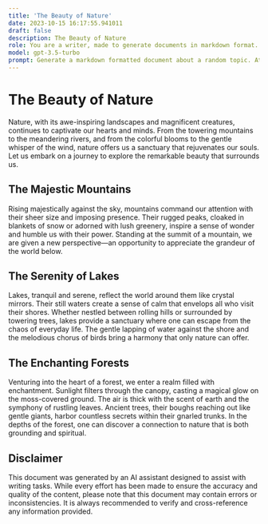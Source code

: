 ```yaml
---
title: 'The Beauty of Nature'
date: 2023-10-15 16:17:55.941011
draft: false
description: The Beauty of Nature
role: You are a writer, made to generate documents in markdown format. It is very important that all of the documents you generate are in valid markdown format.
model: gpt-3.5-turbo
prompt: Generate a markdown formatted document about a random topic. At the bottom, include a disclaimer explaining that the document was generated by you. The first line of the document should be the title. Make sure that the entire document is in proper markdown format, using a mix of various tags to make the document visually appealing.
---
```


# The Beauty of Nature

Nature, with its awe-inspiring landscapes and magnificent creatures, continues to captivate our hearts and minds. From the towering mountains to the meandering rivers, and from the colorful blooms to the gentle whisper of the wind, nature offers us a sanctuary that rejuvenates our souls. Let us embark on a journey to explore the remarkable beauty that surrounds us.

## The Majestic Mountains

Rising majestically against the sky, mountains command our attention with their sheer size and imposing presence. Their rugged peaks, cloaked in blankets of snow or adorned with lush greenery, inspire a sense of wonder and humble us with their power. Standing at the summit of a mountain, we are given a new perspective—an opportunity to appreciate the grandeur of the world below.

## The Serenity of Lakes

Lakes, tranquil and serene, reflect the world around them like crystal mirrors. Their still waters create a sense of calm that envelops all who visit their shores. Whether nestled between rolling hills or surrounded by towering trees, lakes provide a sanctuary where one can escape from the chaos of everyday life. The gentle lapping of water against the shore and the melodious chorus of birds bring a harmony that only nature can offer.

## The Enchanting Forests

Venturing into the heart of a forest, we enter a realm filled with enchantment. Sunlight filters through the canopy, casting a magical glow on the moss-covered ground. The air is thick with the scent of earth and the symphony of rustling leaves. Ancient trees, their boughs reaching out like gentle giants, harbor countless secrets within their gnarled trunks. In the depths of the forest, one can discover a connection to nature that is both grounding and spiritual.

## Disclaimer

This document was generated by an AI assistant designed to assist with writing tasks. While every effort has been made to ensure the accuracy and quality of the content, please note that this document may contain errors or inconsistencies. It is always recommended to verify and cross-reference any information provided.
